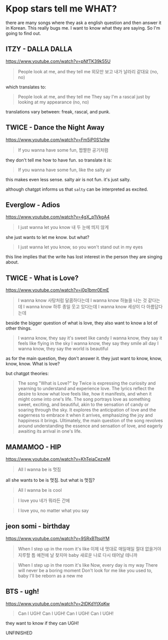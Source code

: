 # Kpop stars tell me WHAT?

there are many songs where they ask a english question and then answer it in Korean. This really bugs me. I want to know what they are saying. So I'm going to find out.

## ITZY - DALLA DALLA

<https://www.youtube.com/watch?v=pNfTK39k55U>

> People look at me, and they tell me
> 외모만 보고 내가 날라리 같대요 (no, no)

which translates to:

> People look at me, and they tell me
> They say I'm a rascal just by looking at my appearance (no, no)

translations vary between: freak, rascal, and punk.

## TWICE - Dance the Night Away

<https://www.youtube.com/watch?v=Fm5iP0S1z9w>

> If you wanna have some fun, 짭짤한 공기처럼

they don't tell me how to have fun. so translate it is:

> If you wanna have some fun, like the salty air

this makes even less sense. salty air is not fun. it's just salty.

although chatgpt informs us that `salty` can be interpreted as excited.

## Everglow - Adios

<https://www.youtube.com/watch?v=4gX_p1VkgA4>

> I just wanna let you know 내 두 눈에 띄지 않게

she just wants to let me know. but what?

> I just wanna let you know, so you won't stand out in my eyes

this line implies that the write has lost interest in the person they are singing about.

## TWICE - What is Love?

<https://www.youtube.com/watch?v=i0p1bmr0EmE>

> I wanna know 사탕처럼 달콤하다는데
> I wanna know 하늘을 나는 것 같다는데
> I wanna know 하루 종일 웃고 있다는데
> I wanna know 세상이 다 아름답다는데

beside the bigger question of what is love, they also want to know a lot of other things.

> I wanna know, they say it's sweet like candy
> I wanna know, they say it feels like flying in the sky
> I wanna know, they say they smile all day
> I wanna know, they say the world is beautiful

as for the main question, they don't answer it. they just want to know, know, know, know. What is love?

but chatgpt theories:

> The song "What is Love?" by Twice is expressing the curiosity and yearning to understand and experience love. The lyrics reflect the desire to know what love feels like, how it manifests, and when it might come into one's life. The song portrays love as something sweet, exciting, and beautiful, akin to the sensation of candy or soaring through the sky. It explores the anticipation of love and the eagerness to embrace it when it arrives, emphasizing the joy and happiness it brings. Ultimately, the main question of the song revolves around understanding the essence and sensation of love, and eagerly awaiting its arrival in one's life.

## MAMAMOO - HIP

<https://www.youtube.com/watch?v=KhTeiaCezwM>

> All I wanna be is 멋짐

all she wants to be is 멋짐. but what is 멋짐?

> All I wanna be is cool

>I love you 네가 뭐라든 간에

> I love you, no matter what you say

## jeon somi - birthday

<https://www.youtube.com/watch?v=9SRxBTtspYM>

> When I step up in the room it's like
> 이제 내 멋대로 매일매일
> 절대 없을거야 지루할 틈
> 예전에 날 찾지마 baby
> 새로운 나로 다시 태어날 테니까

> When I step up in the room it's like
> Now, every day is my way
> There will never be a boring moment
> Don't look for me like you used to, baby
> I'll be reborn as a new me

<!-- markdownlint-disable MD026 -->
## BTS - ugh!

<https://www.youtube.com/watch?v=2tDKdYtXqKw>

> Can I UGH! Can I UGH! Can I UGH! Can I UGH!

they want to know if they can UGH!

UNFINISHED
